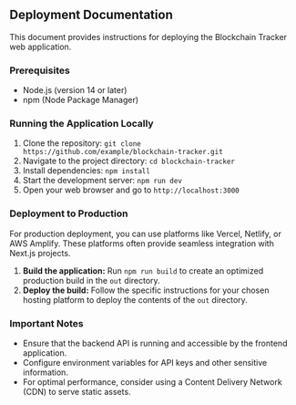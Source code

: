 ## Deployment Documentation

This document provides instructions for deploying the Blockchain Tracker web application.

### Prerequisites

*   Node.js (version 14 or later)
*   npm (Node Package Manager)

### Running the Application Locally

1.  Clone the repository: `git clone https://github.com/example/blockchain-tracker.git`
2.  Navigate to the project directory: `cd blockchain-tracker`
3.  Install dependencies: `npm install`
4.  Start the development server: `npm run dev`
5.  Open your web browser and go to `http://localhost:3000`

### Deployment to Production

For production deployment, you can use platforms like Vercel, Netlify, or AWS Amplify. These platforms often provide seamless integration with Next.js projects.

1.  **Build the application:** Run `npm run build` to create an optimized production build in the `out` directory.
2.  **Deploy the build:** Follow the specific instructions for your chosen hosting platform to deploy the contents of the `out` directory.

### Important Notes

*   Ensure that the backend API is running and accessible by the frontend application.
*   Configure environment variables for API keys and other sensitive information.
*   For optimal performance, consider using a Content Delivery Network (CDN) to serve static assets.
